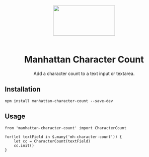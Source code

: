 <div align="center">
    <img width="196" height="96" vspace="20" src="http://assets.getme.co.uk/manhattan-logo--variation-b.svg">
    <h1>Manhattan Character Count</h1>
    <p>Add a character count to a text input or textarea.</p>
</div>

## Installation

`npm install manhattan-character-count --save-dev`


## Usage

```JavaScipt
from 'manhattan-character-count' import CharacterCount

for(let textField in $.many('mh-character-count')) {
    let cc = CharacterCount(textField)
    cc.init()
}
```
